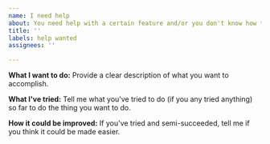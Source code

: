 ```yaml
---
name: I need help
about: You need help with a certain feature and/or you don't know how to do a thing
title: ''
labels: help wanted
assignees: ''

---
```


**What I want to do:**
Provide a clear description of what you want to accomplish.

**What I've tried:**
Tell me what you've tried to do (if you any tried anything) so far to do the thing you want to do.

**How it could be improved:**
If you've tried and semi-succeeded, tell me if you think it could be made easier.
